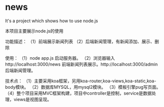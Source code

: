 # news
It's a project which shows how to use node.js

本项目主要展示node.js的使用

功能描述：
（1）前端展示新闻列表
（2）后端新闻管理，有新闻添加、展示、删除

使用：
（1）node app.js 启动服务器。
（2）浏览器输入http://localhost:3000/news 前端新闻列表展示。http://localhost:3000/admin 后端新闻管理。

技术点：
（1）主要采用koa框架，另用koa-router,koa-views,koa-static,koa-body模块。
（2）数据库MYSQL，用mysql2模块。
（3）模板引擎pug写页面。
（4）整个项目采用MVC框架构建，项目中controller是控制，service是数据处理，views是视图呈现。
